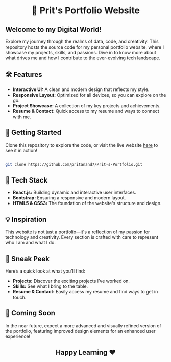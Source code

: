 <h1 align = "center" >🌟 Prit's Portfolio Website </h1>
<h2><strong>Welcome to my Digital World!</strong></h2>
Explore my journey through the realms of data, code, and creativity. This repository hosts the source code for my personal portfolio website, where I showcase my projects, skills, and passions. Dive in to know more about what drives me and how I contribute to the ever-evolving tech landscape.

## 🛠 Features 

- **Interactive UI:** A clean and modern design that reflects my style.
- **Responsive Layout:** Optimized for all devices, so you can explore on the go.
- **Project Showcase:** A collection of my key projects and achievements.
- **Resume & Contact:** Quick access to my resume and ways to connect with me.


## 🚀 Getting Started
Clone this repository to explore the code, or visit the live website [here](https://core-prit.netlify.app/) to see it in action!

```bash

git clone https://github.com/pritanand7/Prit-s-Portfolio.git
```

## 🔧 Tech Stack
- **React.js:** Building dynamic and interactive user interfaces.
- **Bootstrap:** Ensuring a responsive and modern layout.
- **HTML5 & CSS3:** The foundation of the website's structure and design.

## 💡 Inspiration
This website is not just a portfolio—it's a reflection of my passion for technology and creativity. Every section is crafted with care to represent who I am and what I do.

## 👀 Sneak Peek
Here’s a quick look at what you'll find:
- **Projects:** Discover the exciting projects I’ve worked on.
- **Skills:** See what I bring to the table.
- **Resume & Contact:** Easily access my resume and find ways to get in touch.

## 🚧 Coming Soon
In the near future, expect a more advanced and visually refined version of the portfolio, featuring improved design elements for an enhanced user experience!

<h2 align = "center"> Happy Learning ❤️ </h2>
